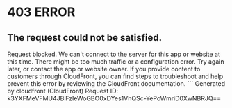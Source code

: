 # 403 ERROR

## The request could not be satisfied.

Request blocked. We can't connect to the server for this app or website at this time. There might be too much traffic or a configuration error. Try again later, or contact the app or website owner. If you provide content to customers through CloudFront, you can find steps to troubleshoot and help prevent this error by reviewing the CloudFront documentation. ```
Generated by cloudfront (CloudFront)
Request ID: k3YXFMeVFMU4JBlFzleWoGBO0xDYes1VhQSc-YePoWmriD0XwNBRJQ==

```

